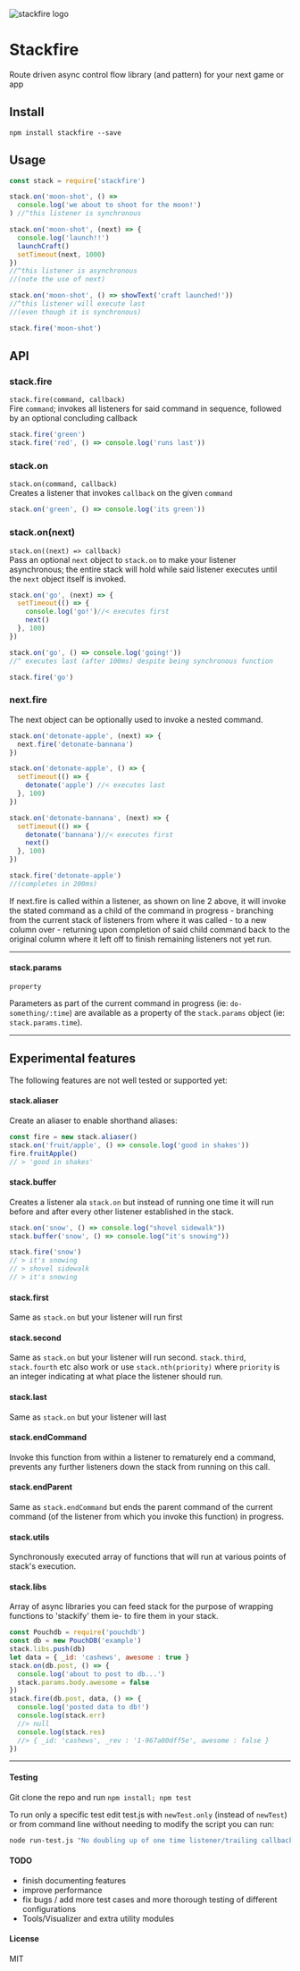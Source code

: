 ![stackfire logo](./logo.svg)

# Stackfire

Route driven async control flow library (and pattern) for your next game or app

## Install
```
npm install stackfire --save
```

## Usage
```javascript
const stack = require('stackfire')

stack.on('moon-shot', () =>
  console.log('we about to shoot for the moon!')
) //^this listener is synchronous

stack.on('moon-shot', (next) => {
  console.log('launch!!')
  launchCraft()
  setTimeout(next, 1000)
})
//^this listener is asynchronous
//(note the use of next)

stack.on('moon-shot', () => showText('craft launched!'))
//^this listener will execute last
//(even though it is synchronous)

stack.fire('moon-shot')
```


## API

### stack.fire
`stack.fire(command, callback)`   
Fire `command`; invokes all listeners for said command in sequence, followed by an optional concluding callback
```javascript
stack.fire('green')
stack.fire('red', () => console.log('runs last'))
```

### stack.on
`stack.on(command, callback)`   
Creates a listener that invokes `callback` on the given `command`
```javascript
stack.on('green', () => console.log('its green'))
```

### stack.on(next)
`stack.on((next) => callback)`   
Pass an optional `next` object to `stack.on` to make your listener asynchronous; the entire stack will hold while said listener executes until the `next` object itself is invoked.

```javascript
stack.on('go', (next) => {
  setTimeout(() => {
    console.log('go!')//< executes first
    next()
  }, 100)
})

stack.on('go', () => console.log('going!'))
//^ executes last (after 100ms) despite being synchronous function

stack.fire('go')
```
### next.fire

The next object can be optionally used to invoke a nested command.

```javascript
stack.on('detonate-apple', (next) => {
  next.fire('detonate-bannana')
})

stack.on('detonate-apple', () => {
  setTimeout(() => {
    detonate('apple') //< executes last
  }, 100)
})

stack.on('detonate-bannana', (next) => {
  setTimeout(() => {
    detonate('bannana')//< executes first
    next()
  }, 100)
})

stack.fire('detonate-apple')
//(completes in 200ms)
```

If next.fire is called within a listener, as shown on line 2 above, it will invoke the stated command as a child of the command in progress - branching from the current stack of listeners from where it was called - to a new column over - returning upon completion of said child command back to the original column where it left off to finish remaining listeners not yet run.

----


#### stack.params
`property`   

Parameters as part of the current command in progress (ie: `do-something/:time`) are available as a property of the `stack.params` object  (ie: `stack.params.time`).

----

## Experimental features
The following features are not well tested or supported yet:

#### stack.aliaser

Create an aliaser to enable shorthand aliases:

```javascript
const fire = new stack.aliaser()
stack.on('fruit/apple', () => console.log('good in shakes'))
fire.fruitApple()
// > 'good in shakes'
```

#### stack.buffer

Creates a listener ala `stack.on` but instead of running one time it will run before and after every other listener established in the stack.

```javascript
stack.on('snow', () => console.log("shovel sidewalk"))
stack.buffer('snow', () => console.log("it's snowing"))

stack.fire('snow')
// > it's snowing
// > shovel sidewalk
// > it's snowing
```

#### stack.first
Same as `stack.on` but your listener will run first

#### stack.second
Same as `stack.on` but your listener will run second. `stack.third`, `stack.fourth` etc also work or use `stack.nth(priority)` where `priority` is an integer indicating at what place the listener should run.

#### stack.last
Same as `stack.on` but your listener will last

#### stack.endCommand
Invoke this function from within a listener to rematurely end a command, prevents any further listeners down the stack from running on this call.


#### stack.endParent
Same as `stack.endCommand` but ends the parent command of the current command (of the listener from which you invoke this function) in progress.

#### stack.utils
Synchronously executed array of functions that will run at various points of stack's execution.

#### stack.libs
Array of async libraries you can feed stack for the purpose of wrapping functions to 'stackify' them ie- to fire them in your stack.

```javascript
const Pouchdb = require('pouchdb')
const db = new PouchDB('example')
stack.libs.push(db)
let data = { _id: 'cashews', awesome : true }
stack.on(db.post, () => {
  console.log('about to post to db...')
  stack.params.body.awesome = false
})
stack.fire(db.post, data, () => {
  console.log('posted data to db!')
  console.log(stack.err)
  //> null
  console.log(stack.res)
  //> { _id: 'cashews', _rev : '1-967a00dff5e', awesome : false }
})
```

----

#### Testing

Git clone the repo and run `npm install; npm test`

To run only a specific test edit test.js with `newTest.only` (instead of `newTest`) or from command line without needing to modify the script you can run:
```bash
node run-test.js "No doubling up of one time listener/trailing callbacks" | tap-spec
```

#### TODO
- finish documenting features
- improve performance
- fix bugs / add more test cases and more thorough testing of different configurations
- Tools/Visualizer and extra utility modules

#### License
MIT

